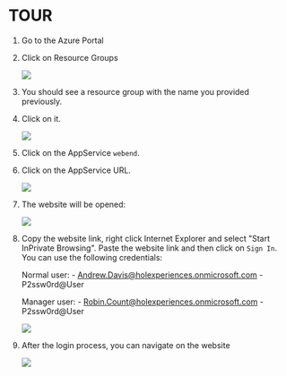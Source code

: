 <page title="TOUR"/>

TOUR
====

1. Go to the Azure Portal 
2. Click on Resource Groups

    ![](img/tour.1.png)

3. You should see a resource group with the name you provided previously.  
4. Click on it.  

    ![](img/tour.2.png)

5. Click on the AppService `webend`.  
6. Click on the AppService URL. 

    ![](img/tour.3.png)

7. The website will be opened:

    ![](img/tour.4.png)

8. Copy the website link, right click Internet Explorer and select "Start InPrivate Browsing". Paste the website link and then click on `Sign In`. You can use the following credentials:

    Normal user:
        - Andrew.Davis@holexperiences.onmicrosoft.com
        - P2ssw0rd@User
    
    Manager  user:
        - Robin.Count@holexperiences.onmicrosoft.com
        - P2ssw0rd@User

     ![](img/tour.5.png)

9. After the login process, you can navigate on the website 

     ![](img/tour.6.png)

